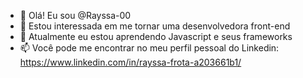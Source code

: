 - 👋 Olá! Eu sou @Rayssa-00
- 👀 Estou interessada em me tornar uma desenvolvedora front-end
- 🌱 Atualmente eu estou aprendendo Javascript e seus frameworks
- 📫 Você pode me encontrar no meu perfil pessoal do Linkedin: https://www.linkedin.com/in/rayssa-frota-a203661b1/

<!---
Rayssa-00/Rayssa-00 is a ✨ special ✨ repository because its `README.md` (this file) appears on your GitHub profile.
You can click the Preview link to take a look at your changes.
--->
